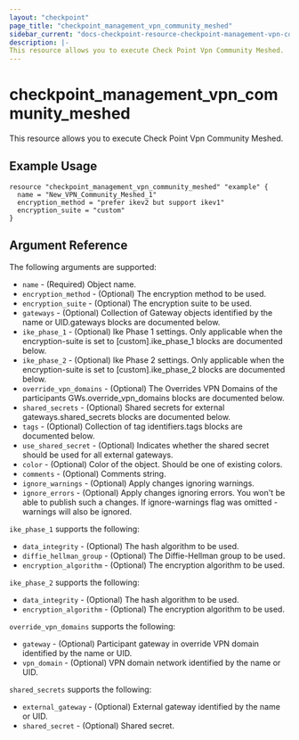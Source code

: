```yaml
---
layout: "checkpoint"
page_title: "checkpoint_management_vpn_community_meshed"
sidebar_current: "docs-checkpoint-resource-checkpoint-management-vpn-community-meshed"
description: |-
This resource allows you to execute Check Point Vpn Community Meshed.
---
```


# checkpoint_management_vpn_community_meshed

This resource allows you to execute Check Point Vpn Community Meshed.

## Example Usage


```hcl
resource "checkpoint_management_vpn_community_meshed" "example" {
  name = "New_VPN_Community_Meshed_1"
  encryption_method = "prefer ikev2 but support ikev1"
  encryption_suite = "custom"
}
```

## Argument Reference

The following arguments are supported:

* `name` - (Required) Object name. 
* `encryption_method` - (Optional) The encryption method to be used. 
* `encryption_suite` - (Optional) The encryption suite to be used. 
* `gateways` - (Optional) Collection of Gateway objects identified by the name or UID.gateways blocks are documented below.
* `ike_phase_1` - (Optional) Ike Phase 1 settings. Only applicable when the encryption-suite is set to [custom].ike_phase_1 blocks are documented below.
* `ike_phase_2` - (Optional) Ike Phase 2 settings. Only applicable when the encryption-suite is set to [custom].ike_phase_2 blocks are documented below.
* `override_vpn_domains` - (Optional) The Overrides VPN Domains of the participants GWs.override_vpn_domains blocks are documented below.
* `shared_secrets` - (Optional) Shared secrets for external gateways.shared_secrets blocks are documented below.
* `tags` - (Optional) Collection of tag identifiers.tags blocks are documented below.
* `use_shared_secret` - (Optional) Indicates whether the shared secret should be used for all external gateways. 
* `color` - (Optional) Color of the object. Should be one of existing colors. 
* `comments` - (Optional) Comments string. 
* `ignore_warnings` - (Optional) Apply changes ignoring warnings. 
* `ignore_errors` - (Optional) Apply changes ignoring errors. You won't be able to publish such a changes. If ignore-warnings flag was omitted - warnings will also be ignored. 


`ike_phase_1` supports the following:

* `data_integrity` - (Optional) The hash algorithm to be used. 
* `diffie_hellman_group` - (Optional) The Diffie-Hellman group to be used. 
* `encryption_algorithm` - (Optional) The encryption algorithm to be used. 


`ike_phase_2` supports the following:

* `data_integrity` - (Optional) The hash algorithm to be used. 
* `encryption_algorithm` - (Optional) The encryption algorithm to be used. 


`override_vpn_domains` supports the following:

* `gateway` - (Optional) Participant gateway in override VPN domain identified by the name or UID. 
* `vpn_domain` - (Optional) VPN domain network identified by the name or UID. 


`shared_secrets` supports the following:

* `external_gateway` - (Optional) External gateway identified by the name or UID. 
* `shared_secret` - (Optional) Shared secret. 
